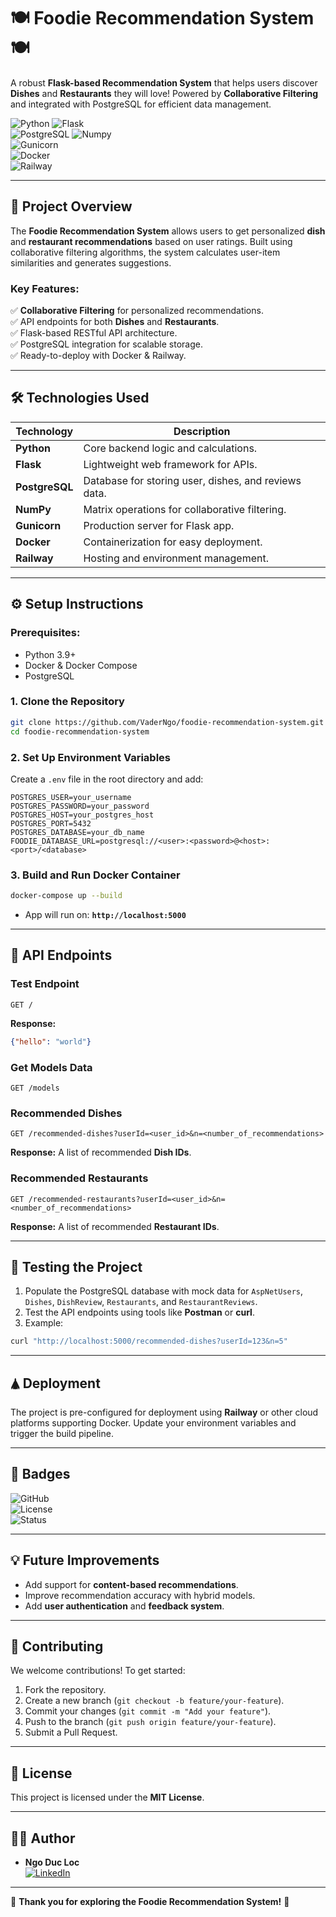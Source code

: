 # 🍽️ **Foodie Recommendation System** 🍽️  
A robust **Flask-based Recommendation System** that helps users discover **Dishes** and **Restaurants** they will love! Powered by **Collaborative Filtering** and integrated with PostgreSQL for efficient data management.  

![Python](https://img.shields.io/badge/Python-3.9-blue?style=flat-square&logo=python) 
![Flask](https://img.shields.io/badge/Flask-2.0.1-black?style=flat-square&logo=flask)  
![PostgreSQL](https://img.shields.io/badge/PostgreSQL-Database-blue?style=flat-square&logo=postgresql) 
![Numpy](https://img.shields.io/badge/Numpy-Matrix%20Operations-013243?style=flat-square&logo=numpy)  
![Gunicorn](https://img.shields.io/badge/Gunicorn-Server-green?style=flat-square&logo=gunicorn)  
![Docker](https://img.shields.io/badge/Docker-Containerization-2496ED?style=flat-square&logo=docker)  
![Railway](https://img.shields.io/badge/Railway-Deployment-444?style=flat-square&logo=railway)

---

## 🚀 **Project Overview**
The **Foodie Recommendation System** allows users to get personalized **dish** and **restaurant recommendations** based on user ratings. Built using collaborative filtering algorithms, the system calculates user-item similarities and generates suggestions.

### Key Features:
✅ **Collaborative Filtering** for personalized recommendations.  
✅ API endpoints for both **Dishes** and **Restaurants**.  
✅ Flask-based RESTful API architecture.  
✅ PostgreSQL integration for scalable storage.  
✅ Ready-to-deploy with Docker & Railway.  

---

## 🛠️ **Technologies Used**
| Technology         | Description                           |
|---------------------|---------------------------------------|
| **Python**         | Core backend logic and calculations. |
| **Flask**          | Lightweight web framework for APIs.  |
| **PostgreSQL**     | Database for storing user, dishes, and reviews data. |
| **NumPy**          | Matrix operations for collaborative filtering. |
| **Gunicorn**       | Production server for Flask app.     |
| **Docker**         | Containerization for easy deployment. |
| **Railway**        | Hosting and environment management.  |

---

## ⚙️ **Setup Instructions**

### Prerequisites:
- Python 3.9+
- Docker & Docker Compose
- PostgreSQL

### 1. **Clone the Repository**
```bash
git clone https://github.com/VaderNgo/foodie-recommendation-system.git
cd foodie-recommendation-system
```

### 2. **Set Up Environment Variables**  
Create a `.env` file in the root directory and add:
```dotenv
POSTGRES_USER=your_username
POSTGRES_PASSWORD=your_password
POSTGRES_HOST=your_postgres_host
POSTGRES_PORT=5432
POSTGRES_DATABASE=your_db_name
FOODIE_DATABASE_URL=postgresql://<user>:<password>@<host>:<port>/<database>
```

### 3. **Build and Run Docker Container**
```bash
docker-compose up --build
```
- App will run on: **`http://localhost:5000`**

---

## 🔑 **API Endpoints**

### **Test Endpoint**
```http
GET /
```
**Response:**
```json
{"hello": "world"}
```

### **Get Models Data**
```http
GET /models
```

### **Recommended Dishes**
```http
GET /recommended-dishes?userId=<user_id>&n=<number_of_recommendations>
```
**Response:** A list of recommended **Dish IDs**.

### **Recommended Restaurants**
```http
GET /recommended-restaurants?userId=<user_id>&n=<number_of_recommendations>
```
**Response:** A list of recommended **Restaurant IDs**.

---

## 🧪 **Testing the Project**
1. Populate the PostgreSQL database with mock data for `AspNetUsers`, `Dishes`, `DishReview`, `Restaurants`, and `RestaurantReviews`.  
2. Test the API endpoints using tools like **Postman** or **curl**.  
3. Example:
```bash
curl "http://localhost:5000/recommended-dishes?userId=123&n=5"
```

---

## 🛦️ **Deployment**
The project is pre-configured for deployment using **Railway** or other cloud platforms supporting Docker. Update your environment variables and trigger the build pipeline.

---

## 🏅 **Badges**
![GitHub](https://img.shields.io/badge/GitHub-Repository-181717?style=flat-square&logo=github)  
![License](https://img.shields.io/badge/License-MIT-blue?style=flat-square)  
![Status](https://img.shields.io/badge/Status-Production-ready-brightgreen?style=flat-square)  

---

## 💡 **Future Improvements**
- Add support for **content-based recommendations**.  
- Improve recommendation accuracy with hybrid models.  
- Add **user authentication** and **feedback system**.  

---

## 🤝 **Contributing**
We welcome contributions! To get started:
1. Fork the repository.
2. Create a new branch (`git checkout -b feature/your-feature`).
3. Commit your changes (`git commit -m "Add your feature"`).
4. Push to the branch (`git push origin feature/your-feature`).
5. Submit a Pull Request.

---

## 📄 **License**
This project is licensed under the **MIT License**.

---

## 👨‍💻 **Author**
- **Ngo Duc Loc**  
  [![LinkedIn](https://img.shields.io/badge/LinkedIn-Profile-blue?style=flat-square&logo=linkedin)]([https://www.linkedin.com/in/your-profile](https://www.linkedin.com/in/ngoducloc/))  

---

🎉 **Thank you for exploring the Foodie Recommendation System!** 🎉  
